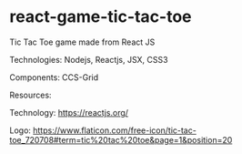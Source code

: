 # react-game-tic-tac-toe

Tic Tac Toe game made from React JS

Technologies:
Nodejs,
Reactjs,
JSX,
CSS3

Components:
CCS-Grid

Resources:

Technology: https://reactjs.org/

Logo: https://www.flaticon.com/free-icon/tic-tac-toe_720708#term=tic%20tac%20toe&page=1&position=20
